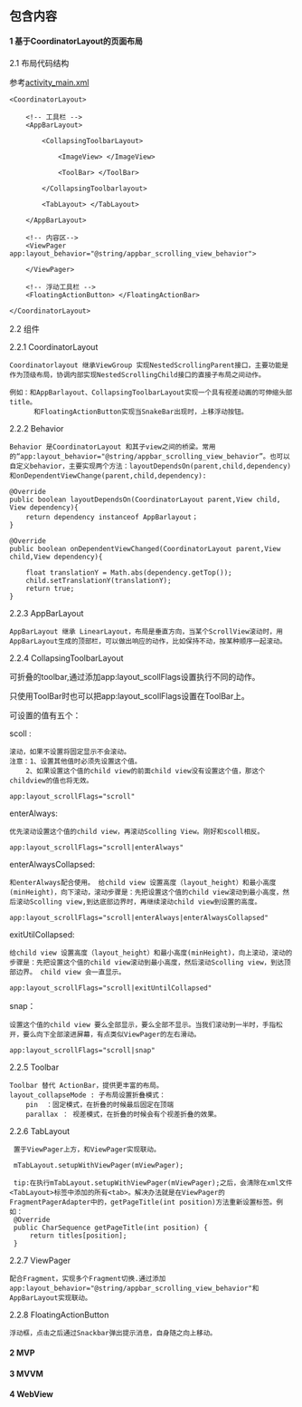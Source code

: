 ## 包含内容

#### 1 基于CoordinatorLayout的页面布局

 2.1 布局代码结构
 
  参考[activity_main.xml](app/src/main/res/layout/activity_main.xml)
 
    <CoordinatorLayout>
    
        <!-- 工具栏 -->
        <AppBarLayout>
            
            <CollapsingToolbarLayout>
            
                <ImageView> </ImageView>
                
                <ToolBar> </ToolBar>
            
            </CollapsingToolbarlayout>
        
            <TabLayout> </TabLayout>
        
        </AppBarLayout> 
        
        <!-- 内容区-->
        <ViewPager  app:layout_behavior="@string/appbar_scrolling_view_behavior"> 
        
        </ViewPager>
        
        <!-- 浮动工具栏 -->
        <FloatingActionButton> </FloatingActionBar>
    
    </CoordinatorLayout>

 2.2 组件
 
 2.2.1 CoordinatorLayout
 
    Coordinatorlayout 继承ViewGroup 实现NestedScrollingParent接口，主要功能是作为顶级布局，协调内部实现NestedScrollingChild接口的直接子布局之间动作。
      
    例如：和AppBarlayout、CollapsingToolbarLayout实现一个具有视差动画的可伸缩头部title。
          和FloatingActionButton实现当SnakeBar出现时，上移浮动按钮。
          
 2.2.2 Behavior          

    Behavior 是CoordinatorLayout 和其子view之间的桥梁。常用的“app:layout_behavior="@string/appbar_scrolling_view_behavior”。也可以自定义behavior，主要实现两个方法：layoutDependsOn(parent,child,dependency)和onDependentViewChange(parent,child,dependency):
        
    @Override
    public boolean layoutDependsOn(CoordinatorLayout parent,View child, View dependency){
        return dependency instanceof AppBarlayout；
    }
    
    @Override
    public boolean onDependentViewChanged(CoordinatorLayout parent,View child,View dependency){
        
        float translationY = Math.abs(dependency.getTop());
        child.setTranslationY(translationY);
        return true;
    }
    
 2.2.3 AppBarLayout
    
    AppBarLayout 继承 LinearLayout，布局是垂直方向，当某个ScrollView滚动时，用AppBarLayout生成的顶部栏，可以做出响应的动作，比如保持不动，按某种顺序一起滚动。

 2.2.4 CollapsingToolbarLayout
 
   可折叠的toolbar,通过添加app:layout_scollFlags设置执行不同的动作。
    
   只使用ToolBar时也可以把app:layout_scollFlags设置在ToolBar上。
    
   可设置的值有五个：
        
   scoll :
    
    滚动，如果不设置将固定显示不会滚动。
    注意：1、设置其他值时必须先设置这个值。
        2、如果设置这个值的child view的前面child view没有设置这个值，那这个childview的值也将无效。
        
    app:layout_scrollFlags="scroll"
        
   enterAlways: 
    
    优先滚动设置这个值的child view，再滚动Scolling View。刚好和scoll相反。
        
    app:layout_scrollFlags="scroll|enterAlways"
        
   enterAlwaysCollapsed:
     
    和enterAlways配合使用。 给child view 设置高度（layout_height）和最小高度(minHeight)，向下滚动，滚动步骤是：先把设置这个值的child view滚动到最小高度，然后滚动Scolling view,到达底部边界时，再继续滚动child view到设置的高度。
        
    app:layout_scrollFlags="scroll|enterAlways|enterAlwaysCollapsed"
        
   exitUtilCollapsed:
     
    给child view 设置高度（layout_height）和最小高度(minHeight)，向上滚动，滚动的步骤是：先把设置这个值的child view滚动到最小高度，然后滚动Scolling view，到达顶部边界。 child view 会一直显示。
        
    app:layout_scrollFlags="scroll|exitUntilCollapsed"
        
   snap：
     
    设置这个值的child view 要么全部显示，要么全部不显示。当我们滚动到一半时，手指松开，要么向下全部滚进屏幕，有点类似ViewPager的左右滑动。
        
    app:layout_scrollFlags="scroll|snap"
   
  2.2.5 Toolbar
    
    Toolbar 替代 ActionBar，提供更丰富的布局。
    layout_collapseMode : 子布局设置折叠模式：
        pin  ：固定模式，在折叠的时候最后固定在顶端
        parallax ： 视差模式，在折叠的时候会有个视差折叠的效果。

  2.2.6 TabLayout
  
     置于ViewPager上方，和ViewPager实现联动。
     
     mTabLayout.setupWithViewPager(mViewPager);
     
     tip:在执行mTabLayout.setupWithViewPager(mViewPager);之后，会清除在xml文件<TabLayout>标签中添加的所有<tab>。解决办法就是在ViewPager的FragmentPagerAdapter中的，getPageTitle(int position)方法重新设置标签。例如：
     @Override
     public CharSequence getPageTitle(int position) {
         return titles[position];
     }
     
  2.2.7 ViewPager
  
    配合Fragment，实现多个Fragment切换.通过添加 app:layout_behavior="@string/appbar_scrolling_view_behavior"和AppBarLayout实现联动。

  2.2.8 FloatingActionButton
    
    浮动框，点击之后通过Snackbar弹出提示消息，自身随之向上移动。

#### 2 MVP  
    
#### 3 MVVM

#### 4 WebView
